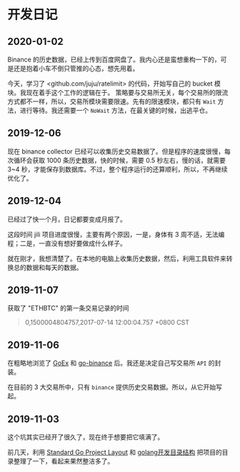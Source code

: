 # 开发日记

## 2020-01-02

Binance 的历史数据，已经上传到百度网盘了。我内心还是蛮想重构一下的，可是还是抱着小车不倒只管推的心态，想先用着。

今天，学习了 <github.com/juju/ratelimit> 的代码，开始写自己的 bucket 模块。我现在着手这个工作的逻辑在于。
策略要与交易所无关，每个交易所的限流方式都不一样，所以，交易所模块需要限速。先有的限速模块，都只有 `Wait` 方法，进行等待。我还需要一个 `NoWait` 方法，在最关键的时候，出逃平仓。

## 2019-12-06

现在 binance collector 已经可以收集历史交易数据了。但是程序的速度很慢，每次循环会获取 1000 条历史数据，快的时候，需要 0.5 秒左右，慢的话，就需要 3~4 秒，才能保存到数据库。不过，整个程序运行的还算顺利，所以，不再继续优化了。

## 2019-12-04

已经过了快一个月，日记都要变成月报了。

这段时间 jili 项目进度很慢，主要有两个原因，一是，身体有 3 周不适，无法编程；二是，一直没有想好要做成什么样子。

就在刚才，我想清楚了。在本地的电脑上收集历史数据，然后，利用工具软件来转换总的数据和每天的数据。

## 2019-11-07

获取了 "ETHBTC" 的第一条交易记录的时间

> 0,1500004804757,2017-07-14 12:00:04.757 +0800 CST

## 2019-11-06

在粗略地浏览了 [GoEx](https://github.com/nntaoli-project/GoEx) 和 [go-binance](https://github.com/adshao/go-binance) 后。我还是决定自己写交易所 `API` 的封装。

在目前的 3 大交易所中，只有 `binance` 提供历史交易数据。所以，从它开始写起。

## 2019-11-03

这个坑其实已经开了很久了，现在终于想要把它填满了。

前几天，利用 [Standard Go Project Layout](https://github.com/golang-standards/project-layout) 和 [golang开发目录结构](https://segmentfault.com/a/1190000012926524) 把项目的目录整理了一下，看起来果然整洁多了。
